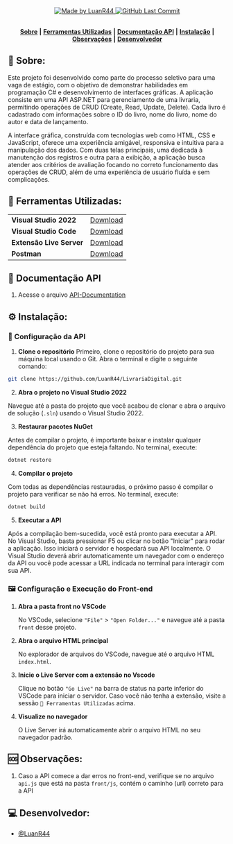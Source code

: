 <div align="center">
   <a href="https://github.com/LuanR44">
      <img alt="Made by LuanR44" src="https://img.shields.io/badge/made%20by-LuanR44-yellow">
   </a>
   <a href="https://github.com/LuanR44/LivrariaDigital/commits/main">
      <img alt="GitHub Last Commit" src="https://img.shields.io/github/last-commit/LuanR44/LivrariaDigital">
   </a>
</div>
</br>
<div align="center">

[**Sobre**](#-sobre) **|**
[**Ferramentas Utilizadas**](#-ferramentas-utilizadas) **|**
[**Documentação API**](#-documentação-api) **|**
[**Instalação**](#%EF%B8%8F-instala%C3%A7%C3%A3o) **|**
[**Observações**](#-observações) **|**
[**Desenvolvedor**](#-desenvolvedor)


</div>

## 📝 Sobre:
Este projeto foi desenvolvido como parte do processo seletivo para uma vaga de estágio, com o objetivo de demonstrar habilidades em programação C# e desenvolvimento de interfaces gráficas. A aplicação consiste em uma API ASP.NET para gerenciamento de uma livraria, permitindo operações de CRUD (Create, Read, Update, Delete). Cada livro é cadastrado com informações sobre o ID do livro, nome do livro, nome do autor e data de lançamento.

A interface gráfica, construída com tecnologias web como HTML, CSS e JavaScript, oferece uma experiência amigável, responsiva e intuitiva para a manipulação dos dados. Com duas telas principais, uma dedicada à manutenção dos registros e outra para a exibição, a aplicação busca atender aos critérios de avaliação focando no correto funcionamento das operações de CRUD, além de uma experiência de usuário fluída e sem complicações.

## 💾 Ferramentas Utilizadas:
<table>
  <tbody>
    <tr>
      <td style="font-weight: bold">Visual Studio 2022</td>
      <td>
        <a href="https://visualstudio.microsoft.com/pt-br/downloads/" target="_blank">Download</a>
      </td>
    </tr>
    <tr>
      <td style="font-weight: bold">Visual Studio Code</td>
      <td>
        <a href="https://code.visualstudio.com/" target="_blank">Download</a>
      </td>
    </tr>
    <tr>
      <td style="font-weight: bold">Extensão Live Server</td>
      <td>
        <a href="https://marketplace.visualstudio.com/items?itemName=ritwickdey.LiveServer" target="_blank">Download</a>
      </td>
    </tr>
    <tr>
      <td style="font-weight: bold">Postman</td>
      <td>
        <a href="https://www.postman.com/" target="_blank">Download</a>
      </td>
    </tr>
  </tbody>
</table>


## 📖 Documentação API

1. Acesse o arquivo <a href="https://github.com/LuanR44/LivrariaDigital/tree/main/API" target="_blank">API-Documentation</a>


## ⚙️ Instalação:

### 🚧 Configuração da API

1. **Clone o repositório**
Primeiro, clone o repositório do projeto para sua máquina local usando o Git. Abra o terminal e digite o seguinte comando:

```bash
git clone https://github.com/LuanR44/LivrariaDigital.git
```

2. **Abra o projeto no Visual Studio 2022**

Navegue até a pasta do projeto que você acabou de clonar e abra o arquivo de solução (`.sln`) usando o Visual Studio 2022.

3. **Restaurar pacotes NuGet**

Antes de compilar o projeto, é importante baixar e instalar qualquer dependência do projeto que esteja faltando. No terminal, execute:

```bash
dotnet restore
```

4. **Compilar o projeto**

Com todas as dependências restauradas, o próximo passo é compilar o projeto para verificar se não há erros. No terminal, execute:

```bash
dotnet build
```

5. **Executar a API**

Após a compilação bem-sucedida, você está pronto para executar a API. No Visual Studio, basta pressionar F5 ou clicar no botão "Iniciar" para rodar a aplicação. Isso iniciará o servidor e hospedará sua API localmente. O Visual Studio deverá abrir automaticamente um navegador com o endereço da API ou você pode acessar a URL indicada no terminal para interagir com sua API.


### 🖼️ Configuração e Execução do Front-end


1. **Abra a pasta front no VSCode**

   No VSCode, selecione `"File"` > `"Open Folder..."` e navegue até a pasta `front` desse projeto.

3. **Abra o arquivo HTML principal**

   No explorador de arquivos do VSCode, navegue até o arquivo HTML `index.html`.

4. **Inicie o Live Server com a extensão no Vscode**

   Clique no botão `"Go Live"` na barra de status na parte inferior do VSCode para iniciar o servidor. Caso você não tenha a extensão, visite a sessão `💾 Ferramentas Utilizadas` acima.

6. **Visualize no navegador**

   O Live Server irá automaticamente abrir o arquivo HTML no seu navegador padrão.


## 🆘 Observações:

1. Caso a API comece a dar erros no front-end, verifique se no arquivo `api.js` que está na pasta `front/js`, contém o caminho (url) correto para a API

## 💻 Desenvolvedor:

- [@LuanR44](https://github.com/LuanR44)
